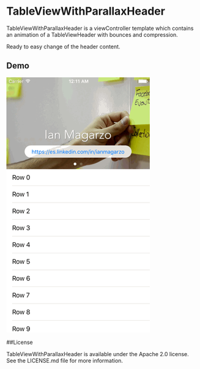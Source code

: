 # TableViewWithParallaxHeader

TableViewWithParallaxHeader is a viewController template which contains an animation of a TableViewHeader with bounces and compression.

Ready to easy change of the header content.

## Demo

![Demo GIF](Images/TableViewWithParallaxHeader.gif)

##License

TableViewWithParallaxHeader is available under the Apache 2.0 license. See the LICENSE.md file for more information.
